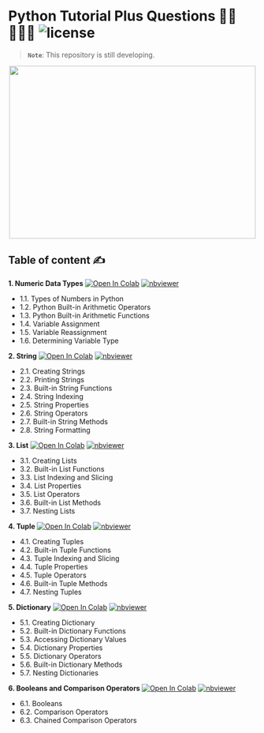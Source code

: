 # Python Tutorial Plus Questions 👩‍🏫👩🏻‍💻 ![license](https://img.shields.io/github/license/Pegah-Ardehkhani/Python_Tutorial_Plus_Questions.svg)

> **`Note`**: This repository is still developing.

<p align="center"> 
  <img width="500" height="350" src="https://github.com/Pegah-Ardehkhani/Python_Tutorial_Plus_Questions/blob/main/Images/Python_img.gif"> 
</p>

## Table of content ✍️

**1. Numeric Data Types** <a href="https://colab.research.google.com/github/Pegah-Ardehkhani/Python_Tutorial_Plus_Questions/blob/main/Let's%20Learn%20Python/01.%20Python%20-%20Numeric%20Data%20Types.ipynb" target="_parent\"><img src="https://colab.research.google.com/assets/colab-badge.svg" alt="Open In Colab"/></a>  [![nbviewer](https://img.shields.io/badge/render-nbviewer-orange.svg)](https://nbviewer.org/github/Pegah-Ardehkhani/Python_Tutorial_Plus_Questions/blob/main/Let's%20Learn%20Python/01.%20Python%20-%20Numeric%20Data%20Types.ipynb)

- 1.1. Types of Numbers in Python
- 1.2. Python Built-in Arithmetic Operators
- 1.3. Python Built-in Arithmetic Functions
- 1.4. Variable Assignment
- 1.5. Variable Reassignment
- 1.6. Determining Variable Type

**2. String** <a href="https://colab.research.google.com/github/Pegah-Ardehkhani/Python_Tutorial_Plus_Questions/blob/main/Let's%20Learn%20Python/02.%20Python%20-%20String.ipynb" target="_parent\"><img src="https://colab.research.google.com/assets/colab-badge.svg" alt="Open In Colab"/></a>  [![nbviewer](https://img.shields.io/badge/render-nbviewer-orange.svg)](https://nbviewer.org/github/Pegah-Ardehkhani/Python_Tutorial_Plus_Questions/blob/main/Let's%20Learn%20Python/02.%20Python%20-%20String.ipynb)

- 2.1. Creating Strings
- 2.2. Printing Strings
- 2.3. Built-in String Functions
- 2.4. String Indexing
- 2.5. String Properties
- 2.6. String Operators
- 2.7. Built-in String Methods
- 2.8. String Formatting

**3. List** <a href="https://colab.research.google.com/github/Pegah-Ardehkhani/Python_Tutorial_Plus_Questions/blob/main/Let's%20Learn%20Python/03.%20Python%20-%20List.ipynb" target="_parent\"><img src="https://colab.research.google.com/assets/colab-badge.svg" alt="Open In Colab"/></a>  [![nbviewer](https://img.shields.io/badge/render-nbviewer-orange.svg)](https://nbviewer.org/github/Pegah-Ardehkhani/Python_Tutorial_Plus_Questions/blob/main/Let's%20Learn%20Python/03.%20Python%20-%20List.ipynb)

- 3.1. Creating Lists
- 3.2. Built-in List Functions
- 3.3. List Indexing and Slicing
- 3.4. List Properties
- 3.5. List Operators
- 3.6. Built-in List Methods
- 3.7. Nesting Lists

**4. Tuple** <a href="https://colab.research.google.com/github/Pegah-Ardehkhani/Python_Tutorial_Plus_Questions/blob/main/Let's%20Learn%20Python/04.%20Python%20-%20Tuple.ipynb" target="_parent\"><img src="https://colab.research.google.com/assets/colab-badge.svg" alt="Open In Colab"/></a>  [![nbviewer](https://img.shields.io/badge/render-nbviewer-orange.svg)](https://nbviewer.org/github/Pegah-Ardehkhani/Python_Tutorial_Plus_Questions/blob/main/Let's%20Learn%20Python/04.%20Python%20-%20Tuple.ipynb)

- 4.1. Creating Tuples
- 4.2. Built-in Tuple Functions
- 4.3. Tuple Indexing and Slicing
- 4.4. Tuple Properties
- 4.5. Tuple Operators
- 4.6. Built-in Tuple Methods
- 4.7. Nesting Tuples

**5. Dictionary** <a href="https://colab.research.google.com/github/Pegah-Ardehkhani/Python_Tutorial_Plus_Questions/blob/main/Let's%20Learn%20Python/05.%20Python%20-%20Dictionary.ipynb" target="_parent\"><img src="https://colab.research.google.com/assets/colab-badge.svg" alt="Open In Colab"/></a>  [![nbviewer](https://img.shields.io/badge/render-nbviewer-orange.svg)](https://nbviewer.org/github/Pegah-Ardehkhani/Python_Tutorial_Plus_Questions/blob/main/Let's%20Learn%20Python/05.%20Python%20-%20Dictionary.ipynb)

- 5.1. Creating Dictionary
- 5.2. Built-in Dictionary Functions
- 5.3. Accessing Dictionary Values
- 5.4. Dictionary Properties
- 5.5. Dictionary Operators
- 5.6. Built-in Dictionary Methods
- 5.7. Nesting Dictionaries

**6. Booleans and Comparison Operators** <a href="https://colab.research.google.com/github/Pegah-Ardehkhani/Python_Tutorial_Plus_Questions/blob/main/Let's%20Learn%20Python/06.%20Python%20-%20Booleans%20and%20Comparison%20Operators.ipynb" target="_parent\"><img src="https://colab.research.google.com/assets/colab-badge.svg" alt="Open In Colab"/></a>  [![nbviewer](https://img.shields.io/badge/render-nbviewer-orange.svg)](https://nbviewer.org/github/Pegah-Ardehkhani/Python_Tutorial_Plus_Questions/blob/main/Let's%20Learn%20Python/06.%20Python%20-%20Booleans%20and%20Comparison%20Operators.ipynb)

- 6.1. Booleans
- 6.2. Comparison Operators
- 6.3. Chained Comparison Operators
